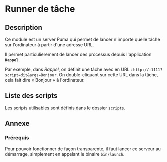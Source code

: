 # Runner de tâche

## Description

Ce module est un server Puma qui permet de lancer n'importe quelle tâche sur l'ordinateur à partir d'une adresse URL.

Il permet particulièrement de lancer des processus depuis l'application **`Rappel`**.

Par exemple, dans *Rappel*, on définit une tâche avec en URL : `http://:1111?script=dit&args=Bonjour`. On double-cliquant sur cette URL dans la tâche, cela fait dire « Bonjour » à l'ordinateur.

## Liste des scripts

Les scripts utilisables sont définis dans le dossier `scripts`.

## Annexe

### Prérequis

Pour pouvoir fonctionner de façon transparente, il faut lancer ce serveur au démarrage, simplement en appelant le binaire `bin/launch`.
